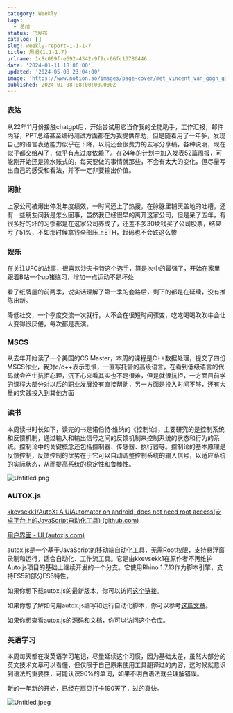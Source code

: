 ```yaml
---
category: Weekly
tags:
  - 总结
status: 已发布
catalog: []
slug: weekly-report-1-1-1-7
title: 周报(1.1-1.7)
urlname: 1c8c009f-e692-4342-9f9c-66fc13786446
date: '2024-01-11 18:06:00'
updated: '2024-05-08 23:04:00'
image: 'https://www.notion.so/images/page-cover/met_vincent_van_gogh_ginoux.jpg'
published: 2024-01-08T08:00:00.000Z
---
```


### 表达


从22年11月份接触chatgpt后，开始尝试用它当作我的全能助手，工作汇报，邮件内容，PPT总结甚至编码测试方面都在为我提供帮助，但是随着用了一年多，发现自己的语言表达能力似乎在下降，以前还会很费力的去写分享稿，各种说明，现在似乎都交给AI了，似乎有点过度依赖了。在24年的计划中加入发表52篇周报，可能刚开始还是流水账式的，每天要做的事情就那些，不会有太大的变化，但尽量写出自己的感受和看法，并不一定非要输出价值。


### 闲扯


上家公司被爆出停发年度绩效，一时间还上了热搜，在脉脉里铺天盖地的吐槽，还有一些朋友问我是怎么回事，虽然我已经很早的离开这家公司，但是呆了五年，有很多好的坏的习惯都是在这家公司养成了，还差不多30块钱买了公司股票，结果亏了51%，不如那时候拿钱全部压上ETH，起码也不会跌这么惨


### 娱乐


在关注UFC的战事，很喜欢沙夫卡特这个选手，算是次中的最强了，开始在家里跟着B站一个up猪练习，增加一点运动不是坏处


看了纸牌屋的前两季，说实话理解了第一季的套路后，剩下的都是在延续，没有推陈出新。


降低社交，一个季度交流一次就行，人不会在很短时间骤变，吃吃喝喝吹吹牛会让人变得很厌倦，每次都是表演。


### MSCS


从去年开始读了一个美国的CS Master，本周的课程是C++数据处理，提交了四份MSCS作业，我对c/c++表示恐惧，一直写托管的高级语言，在看到低级语言的代码就会产生抗拒心理，沉下心来看其实也不是很难，但是就很抗拒，一方面目前学的课程大部分对以后的职业发展没有直接帮助，另一方面是投入时间不够，还有大量的实践投入到其他方面


### 读书


本周读书时长如下，读完的书是诺伯特·维纳的《控制论》，主要研究的是控制系统和反馈机制，通过输入和输出信号之间的反馈机制来控制系统的状态和行为的系统。控制论中的关键概念还包括控制器、传感器、执行器等。控制论的基本原理是反馈控制，反馈控制的优势在于它可以自动调整控制系统的输入信号，以适应系统的实际状态，从而提高系统的稳定性和鲁棒性。


![Untitled.png](https://prod-files-secure.s3.us-west-2.amazonaws.com/5d24fe63-e567-4804-86f9-9fdc62e13082/4d744901-b410-4924-8554-36cce6e9aab7/Untitled.png?X-Amz-Algorithm=AWS4-HMAC-SHA256&X-Amz-Content-Sha256=UNSIGNED-PAYLOAD&X-Amz-Credential=ASIAZI2LB466ZEHXFWUP%2F20250223%2Fus-west-2%2Fs3%2Faws4_request&X-Amz-Date=20250223T053602Z&X-Amz-Expires=3600&X-Amz-Security-Token=IQoJb3JpZ2luX2VjENX%2F%2F%2F%2F%2F%2F%2F%2F%2F%2FwEaCXVzLXdlc3QtMiJIMEYCIQD7WGDVTSnvvpC2Mfl%2FazyE%2BpUriB%2FQfhM00HZnRRUBOwIhAPIRt9CZLfaaA42UTsso0EX%2F%2FOwGdTvtsydWc3a%2FzJEiKogECP7%2F%2F%2F%2F%2F%2F%2F%2F%2F%2FwEQABoMNjM3NDIzMTgzODA1Igzxroo%2BuNphYVatGWYq3AOiRq0OEad6uifoMpFk743MTelYuhXsSDVVgT2aGhnVjjbeqRR5CkUL6OIR9sn9fJuVSFf7KAxfJcLwX9dR0m%2Bug0TmU7K4NrOHFO3sLH5abaclL3%2Bf%2BvCp52Q%2FbDXJh9I52KVx5UhhN8Kka9kenabrQygUKt%2BSkTSzGz7K4LtFw%2BR9cIgqjhUm6kWX6dNhFqg9v7QhD043BTSjyw%2Bo%2F%2Fni6LTAMrMnUvjyn%2B6mci5YY3TBeuvC5BbAsg1iv2zxq4dC1GCy1dBK2H2i%2FEEQTSdpVkdimbwnc8l4Iuj6rnTrk07ec4cR1p6RxSfosxUqE%2F%2FRuBDK3NZcV%2BWdSUiExrO%2BnAaSk7As56dc9VNfHNceXRAF6tOR2JZmBnafZjMw1saCeg45RK2r3Z9bVpD4Hj5h1loB7jMPHsDgFF3rDbVipaoZL9m0%2BuAtQJPLTcm8ybjDUfJ5YssUdTAaLOcr6BH%2FWzgwVFR8dYRMH2qtx9KkUF%2FEJFYpbB%2FzezXjczJepC1mx6OgTIHIY16lTuhnDfKQdObOeFv4BuRttnuKsWmJjheTV%2Fw3yt%2B0CkAz%2B3MtQ5Em%2B6901eTKe4uFCJP2l4Uwj1S500vCPT63uybaQmbUAY%2BfgoQ4t7lY%2F%2BfhazCKyuq9BjqkAZMSNV5wr8O0u3%2FLLYwMSQX3Qe%2BRhU5X5r0EPpkirjfhp%2Bfx8muR9q4BKl0ugvDR0icpjmIuoosBk63fCP39F9B6X8lbJzQvc1QzKDS3hundefrNXdwa7WYnvMcCy02%2F1ShutpjNqfIYZPxVZap7CYjvF97jrGNydYk6h399EbnvZ%2BfexaD1Y%2BGwHlAHVLYetWKwPnzXxiKwa3BDVdA1pAvBF%2B%2F%2F&X-Amz-Signature=02c541e65e8eadaf74cdd861be2e4f48aab765d886abfd0de86b9f5c55898f20&X-Amz-SignedHeaders=host&x-id=GetObject)


### AUTOX.js


[kkevsekk1/AutoX: A UiAutomator on android, does not need root access(安卓平台上的JavaScript自动化工具) (github.com)](https://github.com/kkevsekk1/AutoX)


[用户界面 - UI (autoxjs.com)](http://doc.autoxjs.com/#/ui)


autox.js是一个基于JavaScript的移动端自动化工具，无需Root权限，支持悬浮窗录制和运行，适合自动化、工作流工具。它是由kkevsekk1在原作者不再维护Auto.js项目的基础上继续开发的一个分支。它使用Rhino 1.7.13作为脚本引擎，支持ES5和部分ES6特性。


如果你想下载autox.js的最新版本，你可以访问[这个链接](https://github.com/kkevsekk1/AutoX/releases)。


如果你想了解如何用autox.js编写和运行自动化脚本，你可以参考[这篇文章](https://www.cnblogs.com/ghj1976/p/autoxjs.html)。


如果你想查看autox.js的源码和文档，你可以访问[这个仓库](https://github.com/kkevsekk1/AutoX)。


### 英语学习


本周每天都在发英语学习笔记，尽量延续这个习惯，因为基础太差，虽然大部分的英文技术文章可以看懂，但仅限于自己原来使用工具翻译过的内容，这时候就意识到语法的重要性，可能认识90%的单词，如果不明白语法就会理解错误。


新的一年新的开始，已经在扇贝打卡190天了，过的真快。


![Untitled.jpeg](https://prod-files-secure.s3.us-west-2.amazonaws.com/5d24fe63-e567-4804-86f9-9fdc62e13082/c04d3014-4bd3-4142-a613-19220f0a3512/Untitled.jpeg?X-Amz-Algorithm=AWS4-HMAC-SHA256&X-Amz-Content-Sha256=UNSIGNED-PAYLOAD&X-Amz-Credential=ASIAZI2LB466ZEHXFWUP%2F20250223%2Fus-west-2%2Fs3%2Faws4_request&X-Amz-Date=20250223T053602Z&X-Amz-Expires=3600&X-Amz-Security-Token=IQoJb3JpZ2luX2VjENX%2F%2F%2F%2F%2F%2F%2F%2F%2F%2FwEaCXVzLXdlc3QtMiJIMEYCIQD7WGDVTSnvvpC2Mfl%2FazyE%2BpUriB%2FQfhM00HZnRRUBOwIhAPIRt9CZLfaaA42UTsso0EX%2F%2FOwGdTvtsydWc3a%2FzJEiKogECP7%2F%2F%2F%2F%2F%2F%2F%2F%2F%2FwEQABoMNjM3NDIzMTgzODA1Igzxroo%2BuNphYVatGWYq3AOiRq0OEad6uifoMpFk743MTelYuhXsSDVVgT2aGhnVjjbeqRR5CkUL6OIR9sn9fJuVSFf7KAxfJcLwX9dR0m%2Bug0TmU7K4NrOHFO3sLH5abaclL3%2Bf%2BvCp52Q%2FbDXJh9I52KVx5UhhN8Kka9kenabrQygUKt%2BSkTSzGz7K4LtFw%2BR9cIgqjhUm6kWX6dNhFqg9v7QhD043BTSjyw%2Bo%2F%2Fni6LTAMrMnUvjyn%2B6mci5YY3TBeuvC5BbAsg1iv2zxq4dC1GCy1dBK2H2i%2FEEQTSdpVkdimbwnc8l4Iuj6rnTrk07ec4cR1p6RxSfosxUqE%2F%2FRuBDK3NZcV%2BWdSUiExrO%2BnAaSk7As56dc9VNfHNceXRAF6tOR2JZmBnafZjMw1saCeg45RK2r3Z9bVpD4Hj5h1loB7jMPHsDgFF3rDbVipaoZL9m0%2BuAtQJPLTcm8ybjDUfJ5YssUdTAaLOcr6BH%2FWzgwVFR8dYRMH2qtx9KkUF%2FEJFYpbB%2FzezXjczJepC1mx6OgTIHIY16lTuhnDfKQdObOeFv4BuRttnuKsWmJjheTV%2Fw3yt%2B0CkAz%2B3MtQ5Em%2B6901eTKe4uFCJP2l4Uwj1S500vCPT63uybaQmbUAY%2BfgoQ4t7lY%2F%2BfhazCKyuq9BjqkAZMSNV5wr8O0u3%2FLLYwMSQX3Qe%2BRhU5X5r0EPpkirjfhp%2Bfx8muR9q4BKl0ugvDR0icpjmIuoosBk63fCP39F9B6X8lbJzQvc1QzKDS3hundefrNXdwa7WYnvMcCy02%2F1ShutpjNqfIYZPxVZap7CYjvF97jrGNydYk6h399EbnvZ%2BfexaD1Y%2BGwHlAHVLYetWKwPnzXxiKwa3BDVdA1pAvBF%2B%2F%2F&X-Amz-Signature=c8817752531b73b37ad48e8dc7e471019168beb0e67066fcaab6ae40cd8c45c8&X-Amz-SignedHeaders=host&x-id=GetObject)

